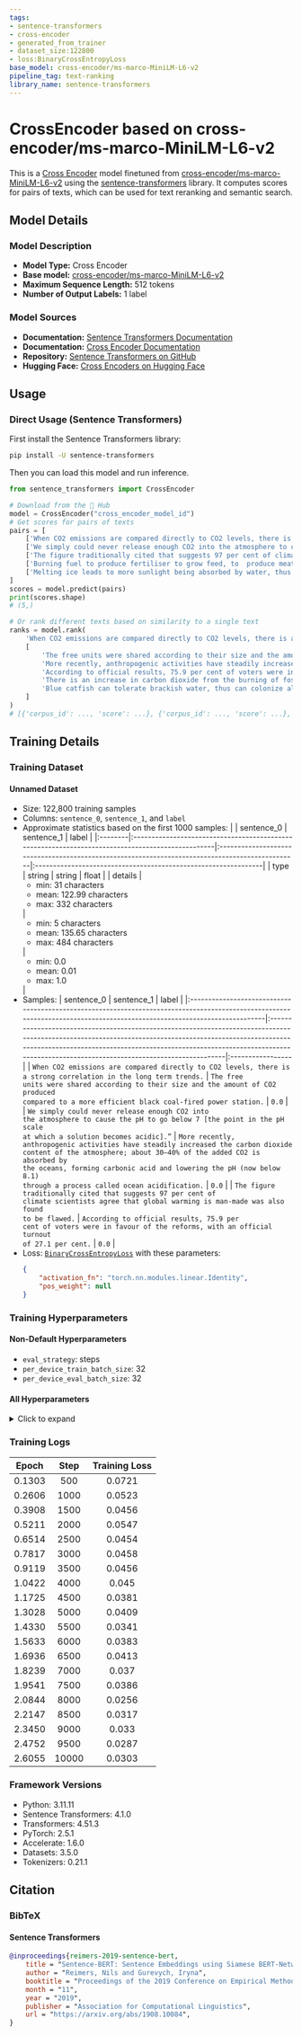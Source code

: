 ```yaml
---
tags:
- sentence-transformers
- cross-encoder
- generated_from_trainer
- dataset_size:122800
- loss:BinaryCrossEntropyLoss
base_model: cross-encoder/ms-marco-MiniLM-L6-v2
pipeline_tag: text-ranking
library_name: sentence-transformers
---
```


# CrossEncoder based on cross-encoder/ms-marco-MiniLM-L6-v2

This is a [Cross Encoder](https://www.sbert.net/docs/cross_encoder/usage/usage.html) model finetuned from [cross-encoder/ms-marco-MiniLM-L6-v2](https://huggingface.co/cross-encoder/ms-marco-MiniLM-L6-v2) using the [sentence-transformers](https://www.SBERT.net) library. It computes scores for pairs of texts, which can be used for text reranking and semantic search.

## Model Details

### Model Description
- **Model Type:** Cross Encoder
- **Base model:** [cross-encoder/ms-marco-MiniLM-L6-v2](https://huggingface.co/cross-encoder/ms-marco-MiniLM-L6-v2) <!-- at revision ce0834f22110de6d9222af7a7a03628121708969 -->
- **Maximum Sequence Length:** 512 tokens
- **Number of Output Labels:** 1 label
<!-- - **Training Dataset:** Unknown -->
<!-- - **Language:** Unknown -->
<!-- - **License:** Unknown -->

### Model Sources

- **Documentation:** [Sentence Transformers Documentation](https://sbert.net)
- **Documentation:** [Cross Encoder Documentation](https://www.sbert.net/docs/cross_encoder/usage/usage.html)
- **Repository:** [Sentence Transformers on GitHub](https://github.com/UKPLab/sentence-transformers)
- **Hugging Face:** [Cross Encoders on Hugging Face](https://huggingface.co/models?library=sentence-transformers&other=cross-encoder)

## Usage

### Direct Usage (Sentence Transformers)

First install the Sentence Transformers library:

```bash
pip install -U sentence-transformers
```

Then you can load this model and run inference.
```python
from sentence_transformers import CrossEncoder

# Download from the 🤗 Hub
model = CrossEncoder("cross_encoder_model_id")
# Get scores for pairs of texts
pairs = [
    ['When CO2 emissions are compared directly to CO2 levels, there is a strong correlation in the long term trends.', 'The free units were shared according to their size and the amount of CO2 produced compared to a more efficient black coal-fired power station.'],
    ['We simply could never release enough CO2 into the atmosphere to cause the pH to go below 7 [the point in the pH scale at which a solution becomes acidic].”', 'More recently, anthropogenic activities have steadily increased the carbon dioxide content of the atmosphere; about 30–40% of the added CO2 is absorbed by the oceans, forming carbonic acid and lowering the pH (now below 8.1) through a process called ocean acidification.'],
    ['The figure traditionally cited that suggests 97 per cent of climate scientists agree that global warming is man-made was also found to be flawed.', 'According to official results, 75.9 per cent of voters were in favour of the reforms, with an official turnout of 27.1 per cent.'],
    ['Burning fuel to produce fertiliser to grow feed, to  produce meat and to transport it - and clearing vegetation for grazing -  produces 9 per cent of all emissions of carbon dioxide, the most common  greenhouse gas.', 'There is an increase in carbon dioxide from the burning of fossil fuels to produce the biofuels as well as nitrous oxide from the soil, which has most likely been treated with nitrogen fertilizer.'],
    ['Melting ice leads to more sunlight being absorbed by water, thus heating the Arctic.', 'Blue catfish can tolerate brackish water, thus can colonize along inland waterways of coastal regions.'],
]
scores = model.predict(pairs)
print(scores.shape)
# (5,)

# Or rank different texts based on similarity to a single text
ranks = model.rank(
    'When CO2 emissions are compared directly to CO2 levels, there is a strong correlation in the long term trends.',
    [
        'The free units were shared according to their size and the amount of CO2 produced compared to a more efficient black coal-fired power station.',
        'More recently, anthropogenic activities have steadily increased the carbon dioxide content of the atmosphere; about 30–40% of the added CO2 is absorbed by the oceans, forming carbonic acid and lowering the pH (now below 8.1) through a process called ocean acidification.',
        'According to official results, 75.9 per cent of voters were in favour of the reforms, with an official turnout of 27.1 per cent.',
        'There is an increase in carbon dioxide from the burning of fossil fuels to produce the biofuels as well as nitrous oxide from the soil, which has most likely been treated with nitrogen fertilizer.',
        'Blue catfish can tolerate brackish water, thus can colonize along inland waterways of coastal regions.',
    ]
)
# [{'corpus_id': ..., 'score': ...}, {'corpus_id': ..., 'score': ...}, ...]
```

<!--
### Direct Usage (Transformers)

<details><summary>Click to see the direct usage in Transformers</summary>

</details>
-->

<!--
### Downstream Usage (Sentence Transformers)

You can finetune this model on your own dataset.

<details><summary>Click to expand</summary>

</details>
-->

<!--
### Out-of-Scope Use

*List how the model may foreseeably be misused and address what users ought not to do with the model.*
-->

<!--
## Bias, Risks and Limitations

*What are the known or foreseeable issues stemming from this model? You could also flag here known failure cases or weaknesses of the model.*
-->

<!--
### Recommendations

*What are recommendations with respect to the foreseeable issues? For example, filtering explicit content.*
-->

## Training Details

### Training Dataset

#### Unnamed Dataset

* Size: 122,800 training samples
* Columns: <code>sentence_0</code>, <code>sentence_1</code>, and <code>label</code>
* Approximate statistics based on the first 1000 samples:
  |         | sentence_0                                                                                       | sentence_1                                                                                      | label                                                          |
  |:--------|:-------------------------------------------------------------------------------------------------|:------------------------------------------------------------------------------------------------|:---------------------------------------------------------------|
  | type    | string                                                                                           | string                                                                                          | float                                                          |
  | details | <ul><li>min: 31 characters</li><li>mean: 122.99 characters</li><li>max: 332 characters</li></ul> | <ul><li>min: 5 characters</li><li>mean: 135.65 characters</li><li>max: 484 characters</li></ul> | <ul><li>min: 0.0</li><li>mean: 0.01</li><li>max: 1.0</li></ul> |
* Samples:
  | sentence_0                                                                                                                                                               | sentence_1                                                                                                                                                                                                                                                                                  | label            |
  |:-------------------------------------------------------------------------------------------------------------------------------------------------------------------------|:--------------------------------------------------------------------------------------------------------------------------------------------------------------------------------------------------------------------------------------------------------------------------------------------|:-----------------|
  | <code>When CO2 emissions are compared directly to CO2 levels, there is a strong correlation in the long term trends.</code>                                              | <code>The free units were shared according to their size and the amount of CO2 produced compared to a more efficient black coal-fired power station.</code>                                                                                                                                 | <code>0.0</code> |
  | <code>We simply could never release enough CO2 into the atmosphere to cause the pH to go below 7 [the point in the pH scale at which a solution becomes acidic].”</code> | <code>More recently, anthropogenic activities have steadily increased the carbon dioxide content of the atmosphere; about 30–40% of the added CO2 is absorbed by the oceans, forming carbonic acid and lowering the pH (now below 8.1) through a process called ocean acidification.</code> | <code>0.0</code> |
  | <code>The figure traditionally cited that suggests 97 per cent of climate scientists agree that global warming is man-made was also found to be flawed.</code>           | <code>According to official results, 75.9 per cent of voters were in favour of the reforms, with an official turnout of 27.1 per cent.</code>                                                                                                                                               | <code>0.0</code> |
* Loss: [<code>BinaryCrossEntropyLoss</code>](https://sbert.net/docs/package_reference/cross_encoder/losses.html#binarycrossentropyloss) with these parameters:
  ```json
  {
      "activation_fn": "torch.nn.modules.linear.Identity",
      "pos_weight": null
  }
  ```

### Training Hyperparameters
#### Non-Default Hyperparameters

- `eval_strategy`: steps
- `per_device_train_batch_size`: 32
- `per_device_eval_batch_size`: 32

#### All Hyperparameters
<details><summary>Click to expand</summary>

- `overwrite_output_dir`: False
- `do_predict`: False
- `eval_strategy`: steps
- `prediction_loss_only`: True
- `per_device_train_batch_size`: 32
- `per_device_eval_batch_size`: 32
- `per_gpu_train_batch_size`: None
- `per_gpu_eval_batch_size`: None
- `gradient_accumulation_steps`: 1
- `eval_accumulation_steps`: None
- `torch_empty_cache_steps`: None
- `learning_rate`: 5e-05
- `weight_decay`: 0.0
- `adam_beta1`: 0.9
- `adam_beta2`: 0.999
- `adam_epsilon`: 1e-08
- `max_grad_norm`: 1
- `num_train_epochs`: 3
- `max_steps`: -1
- `lr_scheduler_type`: linear
- `lr_scheduler_kwargs`: {}
- `warmup_ratio`: 0.0
- `warmup_steps`: 0
- `log_level`: passive
- `log_level_replica`: warning
- `log_on_each_node`: True
- `logging_nan_inf_filter`: True
- `save_safetensors`: True
- `save_on_each_node`: False
- `save_only_model`: False
- `restore_callback_states_from_checkpoint`: False
- `no_cuda`: False
- `use_cpu`: False
- `use_mps_device`: False
- `seed`: 42
- `data_seed`: None
- `jit_mode_eval`: False
- `use_ipex`: False
- `bf16`: False
- `fp16`: False
- `fp16_opt_level`: O1
- `half_precision_backend`: auto
- `bf16_full_eval`: False
- `fp16_full_eval`: False
- `tf32`: None
- `local_rank`: 0
- `ddp_backend`: None
- `tpu_num_cores`: None
- `tpu_metrics_debug`: False
- `debug`: []
- `dataloader_drop_last`: False
- `dataloader_num_workers`: 0
- `dataloader_prefetch_factor`: None
- `past_index`: -1
- `disable_tqdm`: False
- `remove_unused_columns`: True
- `label_names`: None
- `load_best_model_at_end`: False
- `ignore_data_skip`: False
- `fsdp`: []
- `fsdp_min_num_params`: 0
- `fsdp_config`: {'min_num_params': 0, 'xla': False, 'xla_fsdp_v2': False, 'xla_fsdp_grad_ckpt': False}
- `tp_size`: 0
- `fsdp_transformer_layer_cls_to_wrap`: None
- `accelerator_config`: {'split_batches': False, 'dispatch_batches': None, 'even_batches': True, 'use_seedable_sampler': True, 'non_blocking': False, 'gradient_accumulation_kwargs': None}
- `deepspeed`: None
- `label_smoothing_factor`: 0.0
- `optim`: adamw_torch
- `optim_args`: None
- `adafactor`: False
- `group_by_length`: False
- `length_column_name`: length
- `ddp_find_unused_parameters`: None
- `ddp_bucket_cap_mb`: None
- `ddp_broadcast_buffers`: False
- `dataloader_pin_memory`: True
- `dataloader_persistent_workers`: False
- `skip_memory_metrics`: True
- `use_legacy_prediction_loop`: False
- `push_to_hub`: False
- `resume_from_checkpoint`: None
- `hub_model_id`: None
- `hub_strategy`: every_save
- `hub_private_repo`: None
- `hub_always_push`: False
- `gradient_checkpointing`: False
- `gradient_checkpointing_kwargs`: None
- `include_inputs_for_metrics`: False
- `include_for_metrics`: []
- `eval_do_concat_batches`: True
- `fp16_backend`: auto
- `push_to_hub_model_id`: None
- `push_to_hub_organization`: None
- `mp_parameters`: 
- `auto_find_batch_size`: False
- `full_determinism`: False
- `torchdynamo`: None
- `ray_scope`: last
- `ddp_timeout`: 1800
- `torch_compile`: False
- `torch_compile_backend`: None
- `torch_compile_mode`: None
- `include_tokens_per_second`: False
- `include_num_input_tokens_seen`: False
- `neftune_noise_alpha`: None
- `optim_target_modules`: None
- `batch_eval_metrics`: False
- `eval_on_start`: False
- `use_liger_kernel`: False
- `eval_use_gather_object`: False
- `average_tokens_across_devices`: False
- `prompts`: None
- `batch_sampler`: batch_sampler
- `multi_dataset_batch_sampler`: proportional

</details>

### Training Logs
| Epoch  | Step  | Training Loss |
|:------:|:-----:|:-------------:|
| 0.1303 | 500   | 0.0721        |
| 0.2606 | 1000  | 0.0523        |
| 0.3908 | 1500  | 0.0456        |
| 0.5211 | 2000  | 0.0547        |
| 0.6514 | 2500  | 0.0454        |
| 0.7817 | 3000  | 0.0458        |
| 0.9119 | 3500  | 0.0456        |
| 1.0422 | 4000  | 0.045         |
| 1.1725 | 4500  | 0.0381        |
| 1.3028 | 5000  | 0.0409        |
| 1.4330 | 5500  | 0.0341        |
| 1.5633 | 6000  | 0.0383        |
| 1.6936 | 6500  | 0.0413        |
| 1.8239 | 7000  | 0.037         |
| 1.9541 | 7500  | 0.0386        |
| 2.0844 | 8000  | 0.0256        |
| 2.2147 | 8500  | 0.0317        |
| 2.3450 | 9000  | 0.033         |
| 2.4752 | 9500  | 0.0287        |
| 2.6055 | 10000 | 0.0303        |


### Framework Versions
- Python: 3.11.11
- Sentence Transformers: 4.1.0
- Transformers: 4.51.3
- PyTorch: 2.5.1
- Accelerate: 1.6.0
- Datasets: 3.5.0
- Tokenizers: 0.21.1

## Citation

### BibTeX

#### Sentence Transformers
```bibtex
@inproceedings{reimers-2019-sentence-bert,
    title = "Sentence-BERT: Sentence Embeddings using Siamese BERT-Networks",
    author = "Reimers, Nils and Gurevych, Iryna",
    booktitle = "Proceedings of the 2019 Conference on Empirical Methods in Natural Language Processing",
    month = "11",
    year = "2019",
    publisher = "Association for Computational Linguistics",
    url = "https://arxiv.org/abs/1908.10084",
}
```

<!--
## Glossary

*Clearly define terms in order to be accessible across audiences.*
-->

<!--
## Model Card Authors

*Lists the people who create the model card, providing recognition and accountability for the detailed work that goes into its construction.*
-->

<!--
## Model Card Contact

*Provides a way for people who have updates to the Model Card, suggestions, or questions, to contact the Model Card authors.*
-->